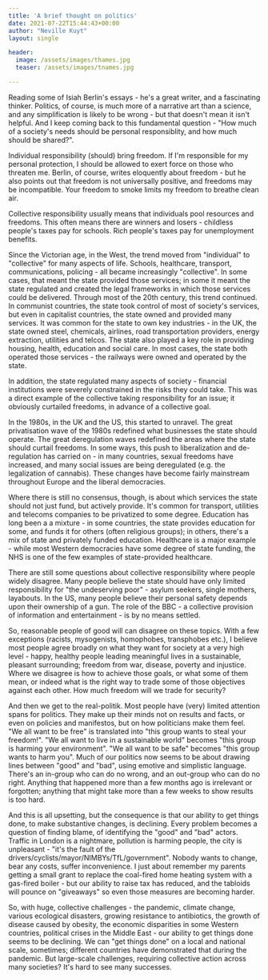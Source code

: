 ```yaml
---
title: 'A brief thought on politics'
date: 2021-07-22T15:44:43+00:00
author: "Neville Kuyt"
layout: single

header:
  image: /assets/images/thames.jpg
  teaser: /assets/images/tnames.jpg

---
```

Reading some of Isiah Berlin's essays - he's a great writer, and a fascinating thinker. Politics, of course, is much more of a narrative art than a science, and any simplification is likely to be wrong - but that doesn't mean it isn't helpful. And I keep coming back to this fundamental question - "How much of a society's needs should be personal responsiblity, and how much should be shared?". 

Individual responsibility (should) bring freedom. If I'm responsible for my personal protection, I should be allowed to exert force on those who threaten me. Berlin, of course, writes eloquently about freedom - but he also points out that freedom is not universally positive, and freedoms may be incompatible. Your freedom to smoke limits my freedom to breathe clean air. 

Collective responsibility usually means that individuals pool resources and freedoms. This often means there are winners and losers - childless people's taxes pay for schools. Rich people's taxes pay for unemployment benefits. 

Since the Victorian age, in the West, the trend moved from "individual" to "collective" for many aspects of life. Schools, healthcare, transport, communications, policing - all became increasingly "collective". In some cases, that meant the state provided those services; in some it meant the state regulated and created the legal frameworks in which those services could be delivered. Through most of the 20th century, this trend continued. In communist countries, the state took control of most of society's services, but even in capitalist countries, the state owned and provided many services. It was common for the state to own key industries - in the UK, the state owned steel, chemicals, airlines, road transportation providers, energy extraction, utilities and telcos. The state also played a key role in providing housing, health, education and social care. In most cases, the state both operated those services - the railways were owned and operated by the state.

In addition, the state regulated many aspects of society - financial institutions were severely constrained in the risks they could take. This was a direct example of the collective taking responsibility for an issue; it obviously curtailed freedoms, in advance of a collective goal.

In the 1980s, in the UK and the US, this started to unravel. The great privatisation wave of the 1980s redefined what businesses the state should operate. The great deregulation waves redefined the areas where the state should curtail freedoms. In some ways, this push to liberalization and de-regulation has carried on - in many countries, sexual freedoms have increased, and many social issues are being deregulated (e.g. the legalization of cannabis). These changes have become fairly mainstream throughout Europe and the liberal democracies.

Where there is still no consensus, though, is about which services the state should not just fund, but actively provide. It's common for transport, utilities and telecoms companies to be privatized to some degree. Education has long been a a mixture - in some countries, the state provides education for some, and funds it for others (often religious groups); in others, there's a mix of state and privately funded education. Healthcare is a major example - while most Western democracies have some degree of state funding, the NHS is one of the few examples of state-provided healthcare.

There are still some questions about collective responsibility where people widely disagree. Many people believe the state should have only limited responsibility for "the undeserving poor" - asylum seekers, single mothers, layabouts. In the US, many people believe their personal safety depends upon their ownership of a gun. The role of the BBC - a collective provision of information and entertainment - is by no means settled.

So, reasonable people of good will can disagree on these topics. With a few exceptions (racists, mysogenists, homophobes, transphobes etc.), I believe most people agree broadly on what they want for society at a very high level - happy, healthy people leading meaningful lives in a sustainable, pleasant surrounding; freedom from war, disease, poverty and injustice. Where we disagree is how to achieve those goals, or what some of them mean, or indeed what is the right way to trade some of those objectives against each other. How much freedom will we trade for security?

And then we get to the real-politik. Most people have (very) limited attention spans for politics. They make up their minds not on results and facts, or even on policies and manifestos, but on how politicians make them feel. "We all want to be free" is translated into "this group wants to steal your freedom!". "We all want to live in a sustainable world" becomes "this group is harming your environment". "We all want to be safe" becomes "this group wants to harm you". Much of our politics now seems to be about drawing lines between "good" and "bad", using emotive and simplistic language. There's an in-group who can do no wrong, and an out-group who can do no right. Anything that happened more than a few months ago is irrelevant or forgotten; anything that might take more than a few weeks to show results is too hard.

And this is all upsetting, but the consequence is that our ability to get things done, to make substantive changes, is declining. Every problem becomes a question of finding blame, of identifying the "good" and "bad" actors. Traffic in London is a nightmare, pollution is harming people, the city is unpleasant - "it's the fault of the drivers/cyclists/mayor/NIMBYs/TfL/government". Nobody wants to change, bear any costs, suffer inconvenience. I just about remember my parents getting a small grant to replace the coal-fired home heating system with a gas-fired boiler - but our ability to raise tax has reduced, and the tabloids will pounce on "giveaways" so even those measures are becoming harder.

So, with huge, collective challenges - the pandemic, climate change, various ecological disasters, growing resistance to antibiotics, the growth of disease caused by obesity, the economic disparities in some Western countries, political crises in the Middle East - our ability to get things done seems to be declining. We can "get things done" on a local and national scale, sometimes; different countries have demonstrated that during the pandemic. But large-scale challenges, requiring collective action across many societies? It's hard to see many successes. 